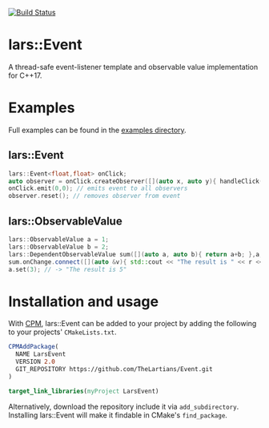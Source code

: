 [![Build Status](https://travis-ci.com/TheLartians/Event.svg?branch=master)](https://travis-ci.com/TheLartians/Event)

# lars::Event

A thread-safe event-listener template and observable value implementation for C++17.

# Examples

Full examples can be found in the [examples directory](https://github.com/TheLartians/Event/tree/master/examples).

## lars::Event

```c++
lars::Event<float,float> onClick;
auto observer = onClick.createObserver([](auto x, auto y){ handleClick(x,y); });
onClick.emit(0,0); // emits event to all observers
observer.reset(); // removes observer from event
```

## lars::ObservableValue

```c++
lars::ObservableValue a = 1;
lars::ObservableValue b = 2;
lars::DependentObservableValue sum([](auto a, auto b){ return a+b; },a,b);
sum.onChange.connect([](auto &v){ std::cout << "The result is " << r << std::endl; });
a.set(3); // -> "The result is 5"
```

# Installation and usage

With [CPM](https://github.com/TheLartians/CPM), lars::Event can be added to your project by adding the following to your projects' `CMakeLists.txt`.

```cmake
CPMAddPackage(
  NAME LarsEvent
  VERSION 2.0
  GIT_REPOSITORY https://github.com/TheLartians/Event.git
)

target_link_libraries(myProject LarsEvent)
```

Alternatively, download the repository include it via `add_subdirectory`. Installing lars::Event will make it findable in CMake's `find_package`.

